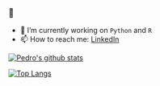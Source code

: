 ### 👋

- 🔭 I’m currently working on `Python` and `R`
- 📫 How to reach me: [LinkedIn](https://www.linkedin.com/in/pedro-corsob/)

[![Pedro's github stats](https://github-readme-stats.vercel.app/api?username=PedroCorsob&count_private=true&show_icons=true&theme=blue-green)](https://github.com/anuraghazra/github-readme-stats)

[![Top Langs](https://github-readme-stats.vercel.app/api/top-langs/?username=PedroCorsob&layout=compact&exclude_repo=ProyectoFinal_VideoGame_python&theme=blue-green)](https://github.com/anuraghazra/github-readme-stats)
